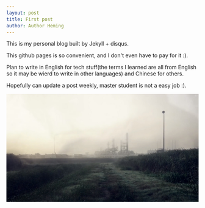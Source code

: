 ```yaml
---
layout: post
title: First post
author: Author Heming
---
```


This is my personal blog built by Jekyll + disqus.

This github pages is so convenient, and I don't even have to pay for it :). 

Plan to write in English for tech stuff(the terms I learned are all from English so it may be wierd to write in other languages) and Chinese for others. 

Hopefully can update a post weekly, master student is not a easy job :).

![Alt](../images/true-detective-1.jpg)